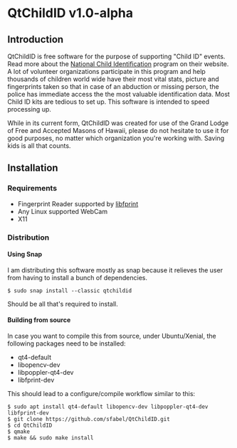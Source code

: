 # QtChildID v1.0-alpha
## Introduction

QtChildID is free software for the purpose of supporting "Child ID"
events. Read more about the [National Child
Identification](http://www.childidprogram.com/) program on their
website. A lot of volunteer organizations participate in this program
and help thousands of children world wide have their most vital stats,
picture and fingerprints taken so that in case of an abduction or
missing person, the police has immediate access the the most valuable
identification data. Most Child ID kits are tedious to set up. This
software is intended to speed processing up.

While in its current form, QtChildID was created for use of the
Grand Lodge of Free and Accepted Masons of Hawaii, please do not
hesitate to use it for good purposes, no matter which organization
you're working with. Saving kids is all that counts.

## Installation

### Requirements
- Fingerprint Reader supported by
  [libfprint](https://www.freedesktop.org/wiki/Software/fprint/libfprint/)
- Any Linux supported WebCam
- X11

### Distribution

#### Using Snap

I am distributing this software mostly as snap because it relieves the
user from having to install a bunch of dependencies. 

```
$ sudo snap install --classic qtchildid
```

Should be all that's required to install.

#### Building from source

In case you want to compile this from source, under Ubuntu/Xenial, the
following packages need to be installed:

- qt4-default
- libopencv-dev
- libpoppler-qt4-dev
- libfprint-dev

This should lead to a configure/compile workflow similar to this:
  
```
$ sudo apt install qt4-default libopencv-dev libpoppler-qt4-dev libfprint-dev
$ git clone https://github.com/sfabel/QtChildID.git
$ cd QtChildID
$ qmake
$ make && sudo make install
```

